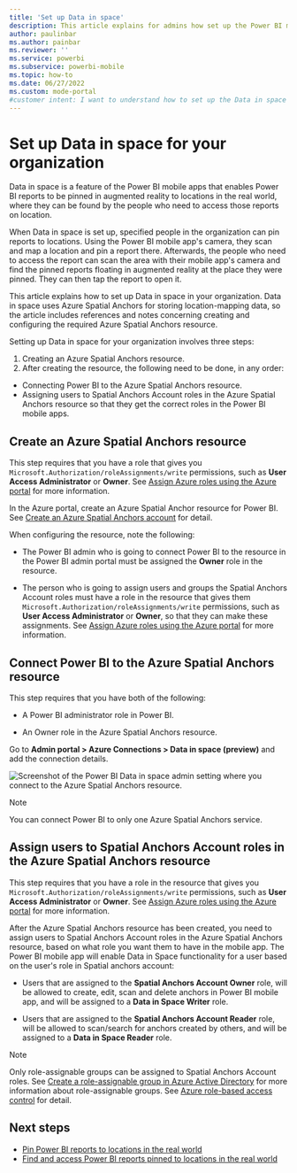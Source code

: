 ```yaml
---
title: 'Set up Data in space'
description: This article explains for admins how set up the Power BI mobile app's Data in space feature in their organization.
author: paulinbar
ms.author: painbar
ms.reviewer: ''
ms.service: powerbi
ms.subservice: powerbi-mobile
ms.topic: how-to
ms.date: 06/27/2022
ms.custom: mode-portal
#customer intent: I want to understand how to set up the Data in space feature in my organization.
---
```

# Set up Data in space for your organization

Data in space is a feature of the Power BI mobile apps that enables Power BI reports to be pinned in augmented reality to locations in the real world, where they can be found by the people who need to access those reports on location.

When Data in space is set up, specified people in the organization can pin reports to locations. Using the Power BI mobile app's camera, they scan and map a location and pin a report there. Afterwards, the people who need to access the report can scan the area with their mobile app's camera and find the pinned reports floating in augmented reality at the place they were pinned. They can then tap the report to open it.

This article explains how to set up Data in space in your organization. Data in space uses Azure Spatial Anchors for storing location-mapping data, so the article includes references and notes concerning creating and configuring the required Azure Spatial Anchors resource.

Setting up Data in space for your organization involves three steps:
1. Creating an Azure Spatial Anchors resource.
1. After creating the resource, the following need to be done, in any order:
* Connecting Power BI to the Azure Spatial Anchors resource.
* Assigning users to Spatial Anchors Account roles in the Azure Spatial Anchors resource so that they get the correct roles in the Power BI mobile apps.

## Create an Azure Spatial Anchors resource
This step requires that you have a role that gives you `Microsoft.Authorization/roleAssignments/write` permissions, such as **User Access Administrator** or **Owner**. See [Assign Azure roles using the Azure portal](/azure/role-based-access-control/role-assignments-portal?tabs=current) for more information.

In the Azure portal, create an Azure Spatial Anchor resource for Power BI. See [Create an Azure Spatial Anchors account](/azure/spatial-anchors/how-tos/create-asa-account?tabs=azure-portal) for detail.

When configuring the resource, note the following:

* The Power BI admin who is going to connect Power BI to the resource in the Power BI admin portal must be assigned the **Owner** role in the resource.

* The person who is going to assign users and groups the Spatial Anchors Account roles must have a role in the resource that gives them `Microsoft.Authorization/roleAssignments/write` permissions, such as **User Access Administrator** or **Owner**, so that they can make these assignments. See [Assign Azure roles using the Azure portal](/azure/role-based-access-control/role-assignments-portal?tabs=current) for more information.

## Connect Power BI to the Azure Spatial Anchors resource

This step requires that you have both of the following:

* A Power BI administrator role in Power BI.

* An Owner role in the Azure Spatial Anchors resource.

Go to **Admin portal > Azure Connections > Data in space (preview)** and add the connection details.

![Screenshot of the Power BI Data in space admin setting where you connect to the Azure Spatial Anchors resource.]()

>[!NOTE]
> You can connect Power BI to only one Azure Spatial Anchors service.

## Assign users to Spatial Anchors Account roles in the Azure Spatial Anchors resource

This step requires that you have a role in the resource that gives you `Microsoft.Authorization/roleAssignments/write` permissions, such as **User Access Administrator** or **Owner**. See [Assign Azure roles using the Azure portal](/azure/role-based-access-control/role-assignments-portal?tabs=current) for more information.

After the Azure Spatial Anchors resource has been created, you need to assign users to Spatial Anchors Account roles in the Azure Spatial Anchors resource, based on what role you want them to have in the mobile app. The Power BI mobile app will enable Data in Space functionality for a user based on the user's role in Spatial anchors account:

* Users that are assigned to the **Spatial Anchors Account Owner** role, will be allowed to create, edit, scan and delete anchors in Power BI mobile app, and will be assigned to a **Data in Space Writer** role.

* Users that are assigned to the **Spatial Anchors Account Reader** role, will be allowed to scan/search for anchors created by others, and will be assigned to a **Data in Space Reader** role.

>[!NOTE]
> Only role-assignable groups can be assigned to Spatial Anchors Account roles. See [Create a role-assignable group in Azure Active Directory](/azure/active-directory/roles/groups-create-eligible) for more information about role-assignable groups. See [Azure role-based access control](/azure/spatial-anchors/concepts/authentication?tabs=csharp#azure-role-based-access-control) for detail.

## Next steps

* [Pin Power BI reports to locations in the real world](mobile-apps-data-in-space-pin-reports.md)
* [Find and access Power BI reports pinned to locations in the real world](mobile-apps-data-in-space-find-pinned-reports.md)